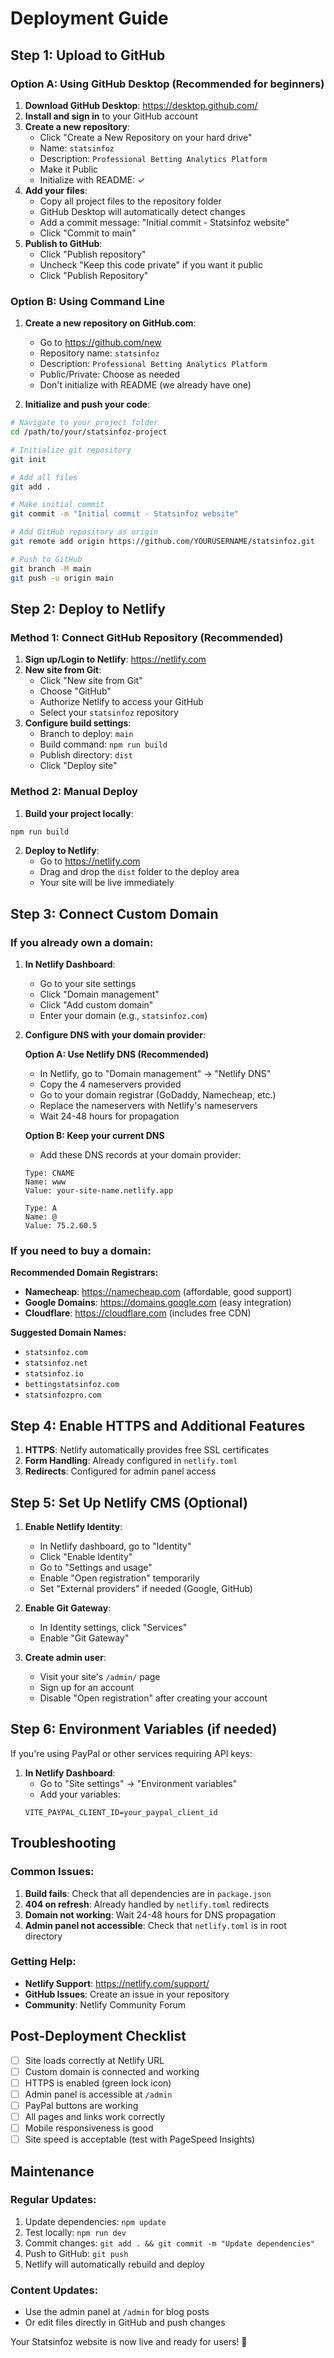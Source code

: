 # Deployment Guide

## Step 1: Upload to GitHub

### Option A: Using GitHub Desktop (Recommended for beginners)

1. **Download GitHub Desktop**: https://desktop.github.com/
2. **Install and sign in** to your GitHub account
3. **Create a new repository**:
   - Click "Create a New Repository on your hard drive"
   - Name: `statsinfoz`
   - Description: `Professional Betting Analytics Platform`
   - Make it Public
   - Initialize with README: ✓
4. **Add your files**:
   - Copy all project files to the repository folder
   - GitHub Desktop will automatically detect changes
   - Add a commit message: "Initial commit - Statsinfoz website"
   - Click "Commit to main"
5. **Publish to GitHub**:
   - Click "Publish repository"
   - Uncheck "Keep this code private" if you want it public
   - Click "Publish Repository"

### Option B: Using Command Line

1. **Create a new repository on GitHub.com**:
   - Go to https://github.com/new
   - Repository name: `statsinfoz`
   - Description: `Professional Betting Analytics Platform`
   - Public/Private: Choose as needed
   - Don't initialize with README (we already have one)

2. **Initialize and push your code**:
```bash
# Navigate to your project folder
cd /path/to/your/statsinfoz-project

# Initialize git repository
git init

# Add all files
git add .

# Make initial commit
git commit -m "Initial commit - Statsinfoz website"

# Add GitHub repository as origin
git remote add origin https://github.com/YOURUSERNAME/statsinfoz.git

# Push to GitHub
git branch -M main
git push -u origin main
```

## Step 2: Deploy to Netlify

### Method 1: Connect GitHub Repository (Recommended)

1. **Sign up/Login to Netlify**: https://netlify.com
2. **New site from Git**:
   - Click "New site from Git"
   - Choose "GitHub"
   - Authorize Netlify to access your GitHub
   - Select your `statsinfoz` repository
3. **Configure build settings**:
   - Branch to deploy: `main`
   - Build command: `npm run build`
   - Publish directory: `dist`
   - Click "Deploy site"

### Method 2: Manual Deploy

1. **Build your project locally**:
```bash
npm run build
```

2. **Deploy to Netlify**:
   - Go to https://netlify.com
   - Drag and drop the `dist` folder to the deploy area
   - Your site will be live immediately

## Step 3: Connect Custom Domain

### If you already own a domain:

1. **In Netlify Dashboard**:
   - Go to your site settings
   - Click "Domain management"
   - Click "Add custom domain"
   - Enter your domain (e.g., `statsinfoz.com`)

2. **Configure DNS with your domain provider**:

   **Option A: Use Netlify DNS (Recommended)**
   - In Netlify, go to "Domain management" → "Netlify DNS"
   - Copy the 4 nameservers provided
   - Go to your domain registrar (GoDaddy, Namecheap, etc.)
   - Replace the nameservers with Netlify's nameservers
   - Wait 24-48 hours for propagation

   **Option B: Keep your current DNS**
   - Add these DNS records at your domain provider:
   ```
   Type: CNAME
   Name: www
   Value: your-site-name.netlify.app

   Type: A
   Name: @
   Value: 75.2.60.5
   ```

### If you need to buy a domain:

**Recommended Domain Registrars:**
- **Namecheap**: https://namecheap.com (affordable, good support)
- **Google Domains**: https://domains.google.com (easy integration)
- **Cloudflare**: https://cloudflare.com (includes free CDN)

**Suggested Domain Names:**
- `statsinfoz.com`
- `statsinfoz.net`
- `statsinfoz.io`
- `bettingstatsinfoz.com`
- `statsinfozpro.com`

## Step 4: Enable HTTPS and Additional Features

1. **HTTPS**: Netlify automatically provides free SSL certificates
2. **Form Handling**: Already configured in `netlify.toml`
3. **Redirects**: Configured for admin panel access

## Step 5: Set Up Netlify CMS (Optional)

1. **Enable Netlify Identity**:
   - In Netlify dashboard, go to "Identity"
   - Click "Enable Identity"
   - Go to "Settings and usage"
   - Enable "Open registration" temporarily
   - Set "External providers" if needed (Google, GitHub)

2. **Enable Git Gateway**:
   - In Identity settings, click "Services"
   - Enable "Git Gateway"

3. **Create admin user**:
   - Visit your site's `/admin/` page
   - Sign up for an account
   - Disable "Open registration" after creating your account

## Step 6: Environment Variables (if needed)

If you're using PayPal or other services requiring API keys:

1. **In Netlify Dashboard**:
   - Go to "Site settings" → "Environment variables"
   - Add your variables:
   ```
   VITE_PAYPAL_CLIENT_ID=your_paypal_client_id
   ```

## Troubleshooting

### Common Issues:

1. **Build fails**: Check that all dependencies are in `package.json`
2. **404 on refresh**: Already handled by `netlify.toml` redirects
3. **Domain not working**: Wait 24-48 hours for DNS propagation
4. **Admin panel not accessible**: Check that `netlify.toml` is in root directory

### Getting Help:

- **Netlify Support**: https://netlify.com/support/
- **GitHub Issues**: Create an issue in your repository
- **Community**: Netlify Community Forum

## Post-Deployment Checklist

- [ ] Site loads correctly at Netlify URL
- [ ] Custom domain is connected and working
- [ ] HTTPS is enabled (green lock icon)
- [ ] Admin panel is accessible at `/admin`
- [ ] PayPal buttons are working
- [ ] All pages and links work correctly
- [ ] Mobile responsiveness is good
- [ ] Site speed is acceptable (test with PageSpeed Insights)

## Maintenance

### Regular Updates:
1. Update dependencies: `npm update`
2. Test locally: `npm run dev`
3. Commit changes: `git add . && git commit -m "Update dependencies"`
4. Push to GitHub: `git push`
5. Netlify will automatically rebuild and deploy

### Content Updates:
- Use the admin panel at `/admin` for blog posts
- Or edit files directly in GitHub and push changes

Your Statsinfoz website is now live and ready for users! 🚀